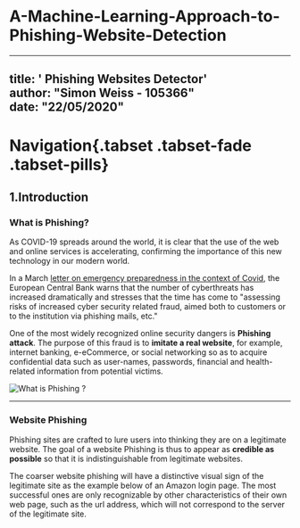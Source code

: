 # A-Machine-Learning-Approach-to-Phishing-Website-Detection
---
title: ' Phishing Websites Detector'   
author: "Simon Weiss - 105366"   
date: "22/05/2020"   
---
# Navigation{.tabset .tabset-fade .tabset-pills}

## 1.Introduction

### What is Phishing? 


As COVID-19 spreads around the world, it is clear that the use of the web and online services is accelerating, confirming the importance of this new technology in our modern world. 

In a March [letter on emergency preparedness in the context of Covid](https://www.bankingsupervision.europa.eu/press/letterstobanks/shared/pdf/2020/ssm.2020_letter_on_Contingency_preparedness_in_the_context_of_COVID-19.en.pdf?d1c8dc2780e2055243778bedf818efeb), the European Central Bank warns that the number of cyberthreats has increased dramatically and stresses that the time has come to "assessing risks of increased cyber security related fraud, aimed both to customers or to the institution via phishing mails, etc."

One of the most widely recognized online security dangers is **Phishing attack**. The purpose of this fraud is to **imitate a real website**, for example, internet banking, e-eCommerce, or social networking so as to acquire confidential data such as user-names, passwords, financial and health-related information from potential victims.

![What is Phishing ? ](https://encrypted-tbn0.gstatic.com/images?q=tbn%3AANd9GcQ5FQAtr-KcCLCcfXOYZPuFHU7sawmLy4x73w&usqp=CAU)
   
***
  
### Website Phishing
Phishing sites are crafted to lure users into thinking they are on a legitimate website. The goal of a website Phishing is thus to appear as **credible as possible** so that it is indistinguishable from legitimate websites. 

The coarser website phishing will have a distinctive visual sign of the legitimate site as the example below of an Amazon login page. The most successful ones are only recognizable by other characteristics of their own web page, such as the url address, which will not correspond to the server of the legitimate site. 
     
